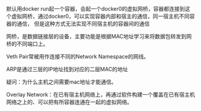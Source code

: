 默认用docker run起一个容器，会起一个docker0的虚拟网桥，容器都连接到这个虚拟网桥，通过docker0，可以实现容器内部和宿主的通信，同一宿主机不同容器的通信，
但是这种方式无法实现不同宿主机的容器间的通信

网桥，是数据链接层的设备，主要功能是根据MAC地址学习来将数据包转发到网桥的不同端口上。

Veth Pair常被用作连接不同的Network Namespace的网线。

ARP是通过三层的IP地址找到对应的二层MAC的地址

疑问：为什么主机之间需要mac地址才能通信。

Overlay Network：在已有宿主机网络上，再通过软件构建一个覆盖在已有宿主机网络之上的、可以把有所容器连通在一起的虚拟网络。
